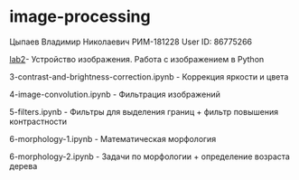 # image-processing
Цыпаев Владимир Николаевич
РИМ-181228
User ID: 86775266

[lab2](lab2)- Устройство изображения. Работа с изображением в Python

3-contrast-and-brightness-correction.ipynb - Коррекция яркости и цвета

4-image-convolution.ipynb - Фильтрация изображений

5-filters.ipynb - Фильтры для выделения границ + фильтр повышения контрастности

6-morphology-1.ipynb - Математическая морфология

6-morphology-2.ipynb - Задачи по морфологии + определение возраста дерева
